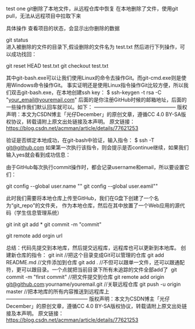 test one
git删除了本地文件，从远程仓库中恢复
在本地删除了文件，使用git pull，无法从远程项目中拉取下来

具体操作
查看项目的状态，会显示出你删除的数据

git status     
进入被删除的文件的目录下,假设删除的文件名为 test.txt
然后进行下列操作，可以成功找回：

git reset HEAD test.txt
git checkout test.txt


其中git-bash.exe可以让我们使用Linux的命令去操作Git。而git-cmd.exe则是使用Windows命令操作Git。
事实证明还是使用Linux指令操作Git比较方便，所以我们双击git-bash.exe，在本地创建ssh key：
$ ssh-keygen -t rsa -C "your_email@youremail.com"
后面的是你注册GitHub时候的邮箱地址，后面的一些操作我们默认回车就可以。如下：
————————————————
版权声明：本文为CSDN博主「光仔December」的原创文章，遵循CC 4.0 BY-SA版权协议，转载请附上原文出处链接及本声明。
原文链接：https://blog.csdn.net/acmman/article/details/77621253

验证是否绑定本地成功，在git-bash中验证，输入指令：
$ ssh -T git@github.com
如果第一次执行该指令，则会提示是否continue继续，如果我们输入yes就会看到成功信息：

由于GitHub每次执行commit操作时，都会记录username和email，所以要设置它们：

git config --global user.name ""
git config --global user.eamil""


此时我们需要将本地仓库上传至GitHub，我们在G盘下创建了一个名为“git_repo”的文件夹，
作为本地仓库，然后在其中放置了一个Web应用的源代码（学生信息管理系统）

git init
git add *
git commit -m "commit"

git remote add orgin url



总结：代码先提交到本地库，然后提交远程库，远程库也可以更新到本地库。
创建新仓库的指令：
git init //把这个目录变成Git可以管理的仓库
git add README.md //文件添加到仓库
git add . //不但可以跟单一文件，还可以跟通配符，更可以跟目录。一个点就把当前目录下所有未追踪的文件全部add了 
git commit -m "first commit" //把文件提交到仓库
git remote add origin git@github.com:yourname/youremail.git //关联远程仓库
git push -u origin master //把本地库的所有内容推送到远程库上
————————————————
版权声明：本文为CSDN博主「光仔December」的原创文章，遵循CC 4.0 BY-SA版权协议，转载请附上原文出处链接及本声明。
原文链接：https://blog.csdn.net/acmman/article/details/77621253
